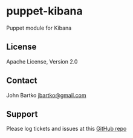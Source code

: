 puppet-kibana
=============

Puppet module for Kibana


License
-------

Apache License, Version 2.0


Contact
-------

John Bartko <jbartko@gmail.com>


Support
-------

Please log tickets and issues at this [GitHub repo](https://github.com/jbartko/puppet-kibana/issues)

